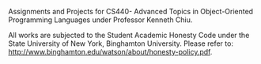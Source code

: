 Assignments and Projects for CS440- Advanced Topics in Object-Oriented Programming Languages under Professor Kenneth Chiu.

All works are subjected to the Student Academic Honesty Code under the State University of New York, Binghamton University. Please refer to: http://www.binghamton.edu/watson/about/honesty-policy.pdf.
